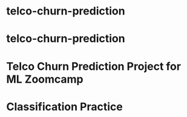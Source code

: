 # telco-churn-prediction

# telco-churn-prediction

# Telco Churn Prediction Project for ML Zoomcamp

# Classification Practice